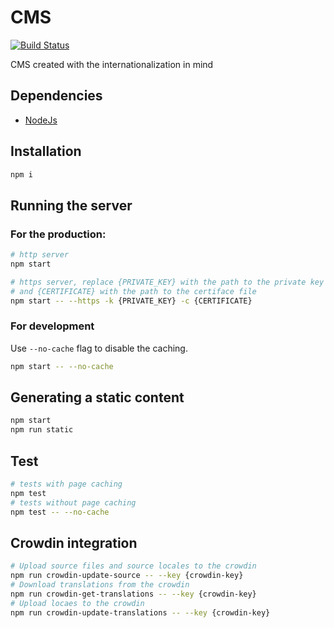 # CMS
[![Build Status](https://travis-ci.org/Manvel/cmints.svg?branch=master)](https://travis-ci.org/Manvel/cmints)

CMS created with the internationalization in mind

## Dependencies
- [NodeJs](https://nodejs.org/en/download/)

## Installation
```bash
npm i
```

## Running the server

### For the production:
```bash
# http server
npm start

# https server, replace {PRIVATE_KEY} with the path to the private key file
# and {CERTIFICATE} with the path to the certiface file
npm start -- --https -k {PRIVATE_KEY} -c {CERTIFICATE}
```

### For development
Use `--no-cache` flag to disable the caching.
```bash
npm start -- --no-cache
```

## Generating a static content
```bash
npm start
npm run static
```

## Test
```bash
# tests with page caching
npm test
# tests without page caching
npm test -- --no-cache
```

## Crowdin integration
```bash
# Upload source files and source locales to the crowdin
npm run crowdin-update-source -- --key {crowdin-key}
# Download translations from the crowdin
npm run crowdin-get-translations -- --key {crowdin-key}
# Upload locaes to the crowdin
npm run crowdin-update-translations -- --key {crowdin-key}
```

